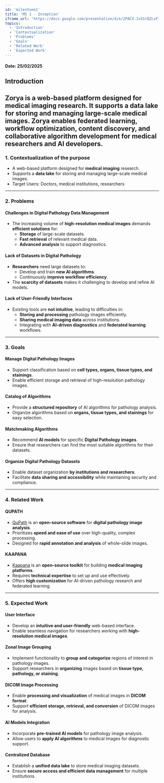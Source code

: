```yaml
---
id: 'milestone1'  
title: 'MS 1 - Inception'
iframe_url: 'https://docs.google.com/presentation/d/e/2PACX-1vSSrQZLvF1jb80GVdIxBWEowPKPItkNHGsqrk9XdxfHIX8ETvUfvSak5HwL4FmQf-4p3nA9XnerIPG-/embed?start=true&loop=false&delayms=5000'
topics:
  - 'Introduction'
  - 'Contextualization'
  - 'Problems'
  - 'Goals'
  - 'Related Work'
  - 'Expected Work'
---
```



#### Date: 25/02/2025

## Introduction
Zorya 
is a web-based platform designed for medical imaging research. It supports a data lake for storing and managing large-scale medical images. Zorya enables federated learning, workflow optimization, content discovery, and collaborative algorithm development for medical researchers and AI developers.
---

### **1. Contextualization of the purpose**  
- A web-based platform designed for **medical imaging** research.  
- Supports a **data lake** for storing and managing large-scale medical images. 
- Target Users: Doctors, medical institutions, researchers

---

### **2. Problems**  

#### **Challenges in Digital Pathology Data Management**  
- The increasing volume of **high-resolution medical images** demands **efficient solutions** for:  
  - **Storage** of large-scale datasets.  
  - **Fast retrieval** of relevant medical data.  
  - **Advanced analysis** to support diagnostics.  

#### **Lack of Datasets in Digital Pathology**  
- **Researchers** need large datasets to:  
  - Develop and train **new AI algorithms**.  
  - Continuously **improve workflow efficiency**.  
- The **scarcity of datasets** makes it challenging to develop and refine AI models.  

#### **Lack of User-Friendly Interfaces**  
- Existing tools are **not intuitive**, leading to difficulties in:  
  - **Storing and processing** pathology images efficiently.  
  - **Sharing medical imaging data** across institutions.  
  - Integrating with **AI-driven diagnostics** and **federated learning** workflows.  
---

### **3. Goals**  

#### **Manage Digital Pathology Images**  
- Support classification based on **cell types, organs, tissue types, and stainings**.  
- Enable efficient storage and retrieval of high-resolution pathology images.  

#### **Catalog of Algorithms**  
- Provide a **structured repository** of AI algorithms for pathology analysis.  
- Organize algorithms based on **organs, tissue types, and stainings** for easy selection.  

#### **Matchmaking Algorithms**  
- Recommend **AI models** for specific **Digital Pathology images**.  
- Ensure that researchers can find the most suitable algorithms for their datasets.  

#### **Organize Digital Pathology Datasets**  
- Enable dataset organization **by institutions and researchers**.  
- Facilitate **data sharing and accessibility** while maintaining security and compliance.  

---

### **4. Related Work**  

#### **QUPATH**  
- <a href="https://qupath.github.io/" target="_blank" rel="noopener noreferrer">QuPath</a> is an **open-source software** for **digital pathology image analysis**.  
- Prioritizes **speed and ease of use** over high-quality, complex processing.  
- Designed for **rapid annotation and analysis** of whole-slide images.  

#### **KAAPANA**  
- <a href="https://www.kaapana.ai/" target="_blank" rel="noopener noreferrer">Kaapana</a> is an **open-source toolkit** for building **medical imaging platforms**.  
- Requires **technical expertise** to set up and use effectively.  
- Offers **high customization** for AI-driven pathology research and federated learning.  


---

### **5. Expected Work**  

#### **User Interface**  
- Develop an **intuitive and user-friendly** web-based interface.  
- Enable seamless navigation for researchers working with **high-resolution medical images**.  

#### **Zonal Image Grouping**  
- Implement functionality to **group and categorize** regions of interest in pathology images.  
- Support researchers in **organizing** images based on **tissue type, pathology, or staining**.  

#### **DICOM Image Processing**  
- Enable **processing and visualization** of medical images in **DICOM format**.  
- Support **efficient storage, retrieval, and conversion** of DICOM images for analysis.  

#### **AI Models Integration**  
- Incorporate **pre-trained AI models** for pathology image analysis.  
- Allow users to **apply AI algorithms** to medical images for diagnostic support.  

#### **Centralized Database**  
- Establish a **unified data lake** to store medical imaging datasets.  
- Ensure **secure access and efficient data management** for multiple institutions.  